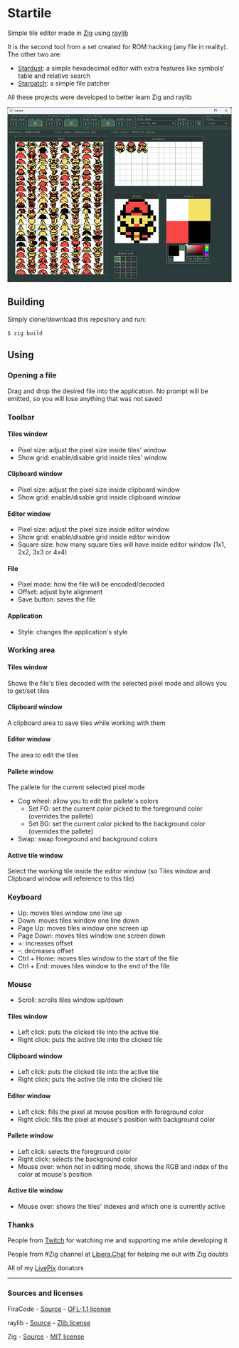 # Startile

Simple tile editor made in [Zig](https://ziglang.org/) using [raylib](https://raylib.com)

It is the second tool from a set created for ROM hacking (any file in reality). The other two are:

- [Stardust](https://github.com/SultansOfCode/Stardust): a simple hexadecimal editor with extra features like symbols' table and relative search
- [Starpatch](https://github.com/SultansOfCode/Starpatch): a simple file patcher

All these projects were developed to better learn Zig and raylib

<div style="text-align: center">
  <img alt="Main screen" src="https://github.com/SultansOfCode/Startile/blob/main/docs/main_screen.png?raw=true" />
</div>

## Building

Simply clone/download this repository and run:

```
$ zig build
```

## Using

### Opening a file

Drag and drop the desired file into the application. No prompt will be emitted, so you will lose anything that was not saved

### Toolbar

#### Tiles window

- Pixel size: adjust the pixel size inside tiles' window
- Show grid: enable/disable grid inside tiles' window

#### Clipboard window

- Pixel size: adjust the pixel size inside clipboard window
- Show grid: enable/disable grid inside clipboard window

#### Editor window

- Pixel size: adjust the pixel size inside editor window
- Show grid: enable/disable grid inside editor window
- Square size: how many square tiles will have inside editor window (1x1, 2x2, 3x3 or 4x4)

#### File

- Pixel mode: how the file will be encoded/decoded
- Offset: adjust byte alignment
- Save button: saves the file

#### Application

- Style: changes the application's style

### Working area

#### Tiles window

Shows the file's tiles decoded with the selected pixel mode and allows you to get/set tiles

#### Clipboard window

A clipboard area to save tiles while working with them

#### Editor window

The area to edit the tiles

#### Pallete window

The pallete for the current selected pixel mode

- Cog wheel: allow you to edit the pallete's colors
  - Set FG: set the current color picked to the foreground color (overrides the pallete)
  - Set BG: set the current color picked to the background color (overrides the pallete)
- Swap: swap foreground and background colors

#### Active tile window

Select the working tile inside the editor window (so Tiles window and Clipboard window will reference to this tile)

### Keyboard

- Up: moves tiles window one line up
- Down: moves tiles window one line down
- Page Up: moves tiles window one screen up
- Page Down: moves tiles window one screen down
- +: increases offset
- -: decreases offset
- Ctrl + Home: moves tiles window to the start of the file
- Ctrl + End: moves tiles window to the end of the file

### Mouse

- Scroll: scrolls tiles window up/down

#### Tiles window

- Left click: puts the clicked tile into the active tile
- Right click: puts the active tile into the clicked tile

#### Clipboard window

- Left click: puts the clicked tile into the active tile
- Right click: puts the active tile into the clicked tile

#### Editor window

- Left click: fills the pixel at mouse position with foreground color
- Right click: fills the pixel at mouse's position with background color

#### Pallete window

- Left click: selects the foreground color
- Right click: selects the background color
- Mouse over: when not in editing mode, shows the RGB and index of the color at mouse's position

#### Active tile window

- Mouse over: shows the tiles' indexes and which one is currently active

### Thanks

People from [Twitch](https://twitch.tv/SultansOfCode) for watching me and supporting me while developing it

People from #Zig channel at [Libera.Chat](https://libera.chat/) for helping me out with Zig doubts

All of my [LivePix](https://livepix.gg/sultansofcode) donators

---

### Sources and licenses

FiraCode - [Source](https://github.com/tonsky/FiraCode) - [OFL-1.1 license](https://github.com/tonsky/FiraCode?tab=OFL-1.1-1-ov-file)

raylib - [Source](https://github.com/raysan5/raylib) - [Zlib license](https://github.com/raysan5/raylib?tab=Zlib-1-ov-file)

Zig - [Source](https://github.com/ziglang/zig) - [MIT license](https://github.com/ziglang/zig?tab=MIT-1-ov-file)
